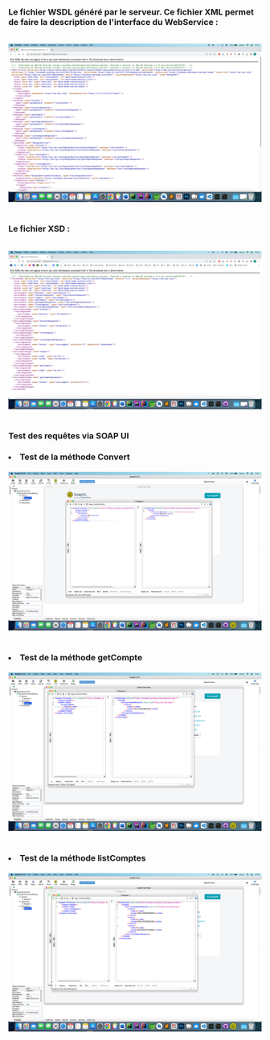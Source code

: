 
<h3>Le fichier WSDL généré par le serveur. Ce fichier XML permet de faire la description de l'interface du WebService : </h3>
<br>
<img src="Captures/Capture d’écran 2023-02-12 à 14.12.02.png"/>
<br><br>
<h3>Le fichier XSD  : </h3>
<br>
<img src="Captures/Capture d’écran 2023-02-12 à 14.34.05.png"/>
<br><br>
<h3>Test des requêtes via SOAP UI </h3>
<h3>
<li>Test de la méthode Convert</li>
<br>
<img src="Captures/Capture d’écran 2023-02-12 à 14.42.22.png"/>
<br><br><br>
<li>Test de la méthode getCompte</li>
<br>
<img src="Captures/Capture d’écran 2023-02-12 à 14.47.21.png"/>
<br><br><br>
<li>Test de la méthode listComptes</li>
<br>
<img src="Captures/Capture d’écran 2023-02-12 à 14.49.38.png"/>
<br><br><br>

